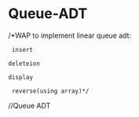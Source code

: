 # Queue-ADT

/*WAP to implement linear queue adt:

     insert 

    deleteion 

    display

     reverse(using array)*/

 //Queue ADT
